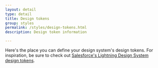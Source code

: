 ```yaml
---
layout: detail
type: detail
title: Design tokens
group: styles
permalink: /styles/design-tokens.html
description: Design token information

---
```


Here's the place you can define your design system's design tokens. For inspiration, be sure to check out [Salesforce's Lightning Design System design tokens](https://www.lightningdesignsystem.com/design-tokens/).
